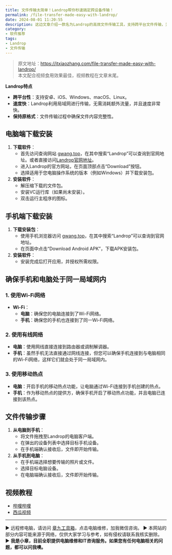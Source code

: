 ```yaml
---
title: 文件传输太简单！Landrop帮你秒速搞定跨设备传输！
permalink: /file-transfer-made-easy-with-landrop/
date: 2024-08-01 11:20:55
description: 这边文章介绍一款名为Landrop的高效文件传输工具，支持跨平台文件传输，无论是在Windows、macOS、Linux系统下的电脑，还是在安卓或iOS系统的手机上，都能轻松使用。本文将详细讲解如何安装Landrop，并演示如何在不同设备间传输文件。
category:
- 软件推荐
tags:
- Landrop
- 文件传输
---
```


> 原文地址：<https://itxiaozhang.com/file-transfer-made-easy-with-landrop/>  
> 本文配合视频食用效果最佳，视频教程在文章末尾。  

**Landrop特点**

- **跨平台性**：支持安卓、iOS、Windows、macOS、Linux。
- **速度快**：Landrop利用局域网进行传输，无需消耗额外流量，并且速度非常快。
- **保持原格式**：文件传输过程中确保文件内容完整性。

## 电脑端下载安装

1. **下载软件**：
   - 首先访问查询网站 [gwang.top](http://gwang.top)，在其中搜索“Landrop”可以查询到官网地址。或者直接访问[Landrop官网地址](https://landrop.app/)。
   - 进入Landrop的官方网站，在页面顶部点击“Download”按钮。
   - 选择适用于您电脑操作系统的版本（例如Windows）并下载安装包。
2. **安装软件**：
   - 解压缩下载的文件包。
   - 安装VC运行库（如果尚未安装）。
   - 双击运行主程序的图标。

## 手机端下载安装

1. **下载安装包**：
   - 使用手机浏览器访问 [gwang.top](http://gwang.top)，在其中搜索“Landrop”可以查询到官网地址。
   - 在页面中点击“Download Android APK”，下载APK安装包。
2. **安装软件**：
   - 安装完成后打开应用，并授权所需权限。

## 确保手机和电脑处于同一局域网内

### 1. 使用Wi-Fi网络

- **Wi-Fi**：
  - **电脑**：确保您的电脑连接到了Wi-Fi网络。
  - **手机**：确保您的手机也连接到了同一Wi-Fi网络。

### 2. 使用有线网络

- **电脑**：使用网线直接连接到路由器或调制解调器。
- **手机**：虽然手机无法直接通过网线连接，但您可以确保手机连接到与电脑相同的Wi-Fi网络，这样它们就会处于同一局域网内。

### 3. 使用移动热点

- **电脑**：开启手机的移动热点功能，让电脑通过Wi-Fi连接到手机创建的热点。
- **手机**：作为移动热点的提供方，确保手机开启了移动热点功能，并且电脑已连接到该热点。

## 文件传输步骤

1. **从电脑到手机**：
   - 将文件拖拽至Landrop的电脑客户端。
   - 在弹出的设备列表中选择目标手机设备。
   - 在手机端确认接收后，文件即开始传输。
2. **从手机到电脑**：
   - 在手机端选择想要传输的照片或文件。
   - 选择目标电脑设备。
   - 在电脑端确认接收后，文件即开始传输。

## 视频教程

- [哔哩哔哩](https://www.bilibili.com/video/BV1K9vaeSE7Z)
- [西瓜视频](https://www.ixigua.com/7398138038297035301)

---
▶ 远程修电脑，请访问 [章九工具箱](https://zhang9.com/)，点击电脑维修，加我微信咨询。 
▶ 本网站的部分内容可能来源于网络，仅供大家学习与参考，如有侵权请联系我核实删除。  
▶ **我是小章，目前全职提供电脑维修和IT咨询服务。如果您有任何电脑相关的问题，都可以问我噢。**  
